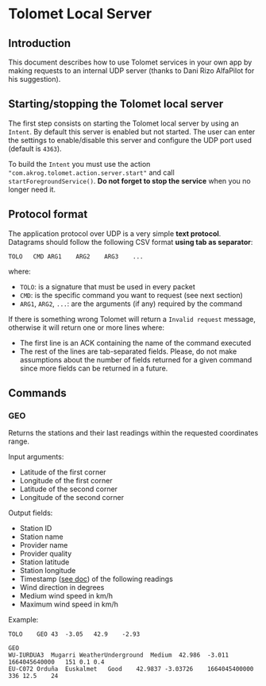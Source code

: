 # Tolomet Local Server

## Introduction

This document describes how to use Tolomet services in your own app by making requests to an internal UDP server (thanks to Dani Rizo AlfaPilot for his suggestion).

## Starting/stopping the Tolomet local server

The first step consists on starting the Tolomet local server by using an `Intent`. By default this server is enabled but not started. The user can enter the settings to enable/disable this server and configure the UDP port used (default is `4363`).

To build the `Intent` you must use the action `"com.akrog.tolomet.action.server.start"` and call  `startForegroundService()`. **Do not forget to stop the service** when you no longer need it.

## Protocol format

The application protocol over UDP is a very simple **text protocol**. Datagrams should follow the following CSV format **using tab as separator**:

`TOLO	CMD	ARG1	ARG2	ARG3	...`

where:
- `TOLO`: is a signature that must be used in every packet
- `CMD`: is the specific command you want to request (see next section)
- `ARG1`, `ARG2`, `...`: are the arguments (if any) required by the command

If there is something wrong Tolomet will return a `Invalid request` message, otherwise it will return one or more lines where:
- The first line is an ACK containing the name of the command executed
- The rest of the lines are tab-separated fields. Please, do not make assumptions about the number of fields returned for a given command since more fields can be returned in a future.

## Commands

### GEO

Returns the stations and their last readings within the requested coordinates range.

Input arguments:
- Latitude of the first corner
- Longitude of the first corner
- Latitude of the second corner
- Longitude of the second corner

Output fields:
- Station ID
- Station name
- Provider name
- Provider quality
- Station latitude
- Station longitude
- Timestamp ([see doc](https://docs.oracle.com/javase/8/docs/api/java/util/Date.html#getTime--)) of the following readings
- Wind direction in degrees
- Medium wind speed in km/h
- Maximum wind speed in km/h

Example:

```
TOLO	GEO	43	-3.05	42.9	-2.93
```

```
GEO
WU-IURDUA3	Mugarri	WeatherUnderground	Medium	42.986	-3.011	1664045640000	151	0.1	0.4
EU-C072	Orduña	Euskalmet	Good	42.9837	-3.03726	1664045400000	336	12.5	24
```

